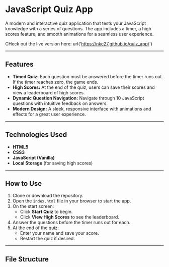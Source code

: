 # JavaScript Quiz App

A modern and interactive quiz application that tests your JavaScript knowledge with a series of questions. The app includes a timer, a high scores feature, and smooth animations for a seamless user experience.

CHeck out the live version here: url('https://nkc27.github.io/quiz_app/')

---

## Features

- **Timed Quiz:** Each question must be answered before the timer runs out. If the timer reaches zero, the game ends.
- **High Scores:** At the end of the quiz, users can save their scores and view a leaderboard of high scores.
- **Dynamic Question Navigation:** Navigate through 10 JavaScript questions with intuitive feedback on answers.
- **Modern Design:** A sleek, responsive interface with animations and effects for a great user experience.

---

## Technologies Used

- **HTML5**
- **CSS3**
- **JavaScript (Vanilla)**
- **Local Storage** (for saving high scores)

---

## How to Use

1. Clone or download the repository.
2. Open the `index.html` file in your browser to start the app.
3. On the start screen:
   - Click **Start Quiz** to begin.
   - Click **View High Scores** to see the leaderboard.
4. Answer the questions before the timer runs out for each.
5. At the end of the quiz:
   - Enter your name and save your score.
   - Restart the quiz if desired.

---

## File Structure
